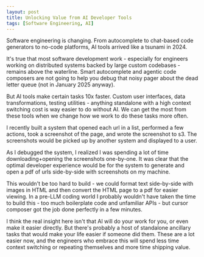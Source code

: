 ```yaml
---
layout: post
title: Unlocking Value from AI Developer Tools
tags: [Software Engineering, AI]
---
```

<script> 
  (function(i,s,o,g,r,a,m){i['GoogleAnalyticsObject']=r;i[r]=i[r]||function(){
  (i[r].q=i[r].q||[]).push(arguments)},i[r].l=1*new Date();a=s.createElement(o),
  m=s.getElementsByTagName(o)[0];a.async=1;a.src=g;m.parentNode.insertBefore(a,m)
  })(window,document,'script','https://www.google-analytics.com/analytics.js','ga');

  ga('create', 'UA-82391879-1', 'auto');
  ga('send', 'pageview');

</script>


Software engineering is changing. From autocomplete to chat-based code generators to no-code platforms, AI tools arrived like a tsunami in 2024. 

It's true that most software development work - especially for engineers working on distributed systems backed by large custom codebases - remains above the waterline. Smart autocomplete and agentic code composers are not going to help you debug that noisy pager about the dead letter queue (not in January 2025 anyway). 

But AI tools make certain tasks 10x faster. Custom user interfaces, data transformations, testing utilities - anything standalone with a high context switching cost is way easier to do without AI. We can get the most from these tools when we change how we work to do these tasks more often.

I recently built a system that opened each url in a list, performed a few actions, took a screenshot of the page, and wrote the screenshot to s3. The screenshots would be picked up by another system and displayed to a user.

As I debugged the system, I realized I was spending a lot of time downloading+opening the screenshots one-by-one. It was clear that the optimal developer experience would be for the system to generate and open a pdf of urls side-by-side with screenshots on my machine.

This wouldn't be too hard to build - we could format text side-by-side with images in HTML and then convert the HTML page to a pdf for easier viewing. In a pre-LLM coding world I probably wouldn't have taken the time to build this - too much boilerplate code and unfamiliar APIs - but cursor composer got the job done perfectly in a few minutes.

I think the real insight here isn't that AI will do your work for you, or even make it easier directly. But there's probably a host of standalone ancillary tasks that would make your life easier if someone did them. These are a lot easier now, and the engineers who embrace this will spend less time context switching or repeating themselves and more time shipping value. 












